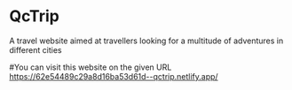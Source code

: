 # QcTrip
 A travel website aimed at travellers looking for a multitude of adventures in different cities


#You can visit this website on the given URL
https://62e54489c29a8d16ba53d61d--qctrip.netlify.app/
